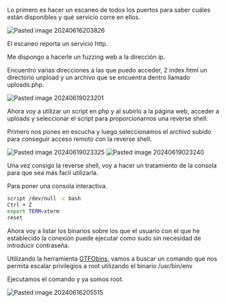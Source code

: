 Lo primero es hacer un escaneo de todos los puertos para saber cuáles están disponibles y qué servicio corre en ellos.

![Pasted image 20240616203826](https://github.com/user-attachments/assets/fbd8da49-1a11-4fc6-8e25-e4814a9b5192)

El escaneo reporta un servicio http.

Me dispongo a hacerle un fuzzing web a la dirección ip.

Encuentro varias direcciones a las que puedo acceder, 2 index.html un directorio unpload y un archivo que se encuentra dentro llamado uploads.php.

![Pasted image 20240619023201](https://github.com/user-attachments/assets/c27f4dbf-4cbc-40ec-8e63-37aedb557269)

Ahora voy a utilizar un script en php y al subirlo a la página web, acceder a uploads y seleccionar el script  para proporcionarnos una reverse shell.

Primero nos pones en escucha y luego seleccionamos el archivo subido para conseguir acceso remoto con la reverse shell.

![Pasted image 20240619023325](https://github.com/user-attachments/assets/7e45f505-9f7c-497e-b84c-763f4d6c79cb)
![Pasted image 20240619023240](https://github.com/user-attachments/assets/663c7fb7-6555-47c3-8c67-f20f7db3b504)

Una vez consigo la reverse shell, voy a hacer un tratamiento de la consola para que sea más facil utilizarla.

Para poner una consola interactiva.
```bash
script /dev/null -c bash
Ctrl + Z
export TERM=xterm
reset
```

Ahora voy a listar los binarios sobre los que el usuario con el que he establecido la conexión puede ejecutar como sudo sin necesidad de introducir contraseña.

Utilizando la herramienta [GTFObins](https://gtfobins.github.io/), vamos a buscar un comando que nos permita escalar privilegios a root utilizando el binario /usr/bin/env

Ejecutamos el comando y ya somos root.

![Pasted image 20240616205515](https://github.com/user-attachments/assets/03f7f6de-a5fb-453d-b90a-483fd2efa240)
